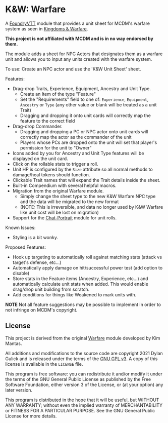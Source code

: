 # K&W: Warfare

A [FoundryVTT](https://foundryvtt.com/) module that provides a unit sheet for MCDM's warfare system as seen in [Kingdoms & Warfare](https://shop.mcdmproductions.com/products/kingdoms-and-warfare-book).

**This project is not affiliated with MCDM and is in no way endorsed by them.**

The module adds a sheet for NPC Actors that designates them as a warfare unit and allows you to input any units created with the warfare system.

To use: Create an NPC actor and use the 'K&W Unit Sheet' sheet.

Features:
* Drag-drop Traits, Experience, Equipment, Ancestry and Unit Type.
  * Create an Item of the type "Feature"
  * Set the "Requirements" field to one of: `Experience`, `Equipment`, `Ancestry` or `Type` (any other value or blank will be treated as a unit Trait)
  * Dragging and dropping it onto unit cards will correctly map the feature to the correct field
* Drag-drop Commander.
  * Dragging and dropping a PC or NPC actor onto unit cards will correctly map the actor as the commander of the unit
  * Players whose PCs are dropped onto the unit will set that player's permission for the unit to "Owner"
* Icons added by you for Ancestry and Unit Type features will be displayed on the unit card.
* Click on the rollable stats to trigger a roll.
* Unit HP is configured by the `Size` attribute so all normal methods to damage/heal tokens should function.
* Clickable Trait names that will expand the Trait details inside the sheet.
* Built-in Compendium with several helpful macros.
* Migration from the original Warfare module.
  * Simply change the sheet type to the new K&W Warfare NPC type and the data will be migrated to the new format
  * (NOTE: This is irreversible, and data no longer used by K&W Warfare like unit cost will be lost on migration)
* Support for the [Chat-Portrait](https://foundryvtt.com/packages/chat-portrait/) module for unit rolls.

Known Issues:
* Styling is a bit wonky.

Proposed Features:
* Hook up targeting to automatically roll against matching stats (attack vs target's defense, etc...)
* Automatically apply damage on hit/successful power test (add option to disable)
* Store stats in the Feature items (Ancestry, Experience, etc...) and automatically calculate unit stats when added. This would enable drag/drop unit building from scratch.
* Add conditions for things like Weakened to mark units with.

**NOTE** Not all feature suggestions may be possible to implement in order to not infringe on MCDM's copyright.

## License

This project is derived from the original [Warfare](https://bitbucket.org/Fyorl/warfare/src) module developed by Kim Mantas.

All additions and modifications to the source code are copyright 2021 Dylan Gulick and is released under the terms of the [GNU GPL v3](https://www.gnu.org/licenses/gpl-3.0.en.html). A copy of this license is available in the `LICENSE` file.

This program is free software: you can redistribute it and/or modify it under the terms of the GNU General Public License as published by the Free Software Foundation, either version 3 of the License, or (at your option) any later version.

This program is distributed in the hope that it will be useful, but WITHOUT ANY WARRANTY; without even the implied warranty of MERCHANTABILITY or FITNESS FOR A PARTICULAR PURPOSE. See the GNU General Public License for more details.
